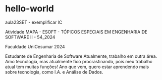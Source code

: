 # hello-world
aula23SET - exemplificar IC

Atividade MAPA - ESOFT - TÓPICOS ESPECIAIS EM ENGENHARIA DE SOFTWARE II - 54_2024

Faculdade UniCesumar 2024 

Estudante de Engenharia de Software Atualmente, trabalho em outra área.
Amo tecnologia, mas atualmente fico procrastinando, pois meu trabalho atual tem muitas funções!
Ano que vem, quero estar aprendendo mais sobre tecnologia, como I.A. e Análise de Dados.
